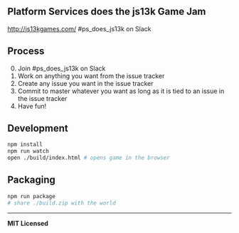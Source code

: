 ## Platform Services does the js13k Game Jam
http://js13kgames.com/
#ps_does_js13k on Slack

## Process
0. Join #ps_does_js13k on Slack
1. Work on anything you want from the issue tracker
2. Create any issue you want in the issue tracker
3. Commit to master whatever you want as long as it is tied to an issue in the issue tracker
4. Have fun!

## Development

```bash
npm install
npm run watch
open ./build/index.html # opens game in the browser
```

## Packaging

```bash
npm run package
# share ./build.zip with the world 
```

---

**MIT Licensed**

